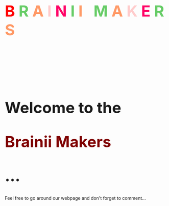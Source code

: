 <h1 style="font-size:5vw">
<span style="color:#FF0000">B</span>
    <span style="color:#66CC66">R</span>
    <span style="color:#FF9966">A</span>
    <span style="color:#FFCCCC">l</span>
    <span style="color:#FF0066">N</span>
    <span style="color:#66CC66">I</span>
    <span style="color:#FF9966">I</span>
    &nbsp;
    <span style="color:#66CC66">M</span>
    <span style="color:#FF9966">A</span>
    <span style="color:#FFCCCC">K</span>
    <span style="color:#FF0066">E</span>
    <span style="color:#66CC66">R</span>
    <span style="color:#FF9966">S</span></h1>

<br>
<br>
<br>
<br>
<br>
<h1 style="font-size:5vw">Welcome to the <p style ="color:maroon">Brainii Makers</p>...</h1>
<b1>Feel free to go around our webpage and don't forget to comment...